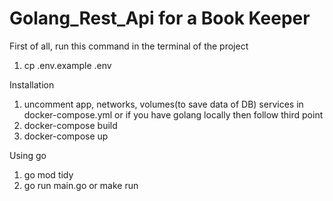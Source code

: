 # Golang_Rest_Api for a Book Keeper

First of all, run this command in the terminal of the project
 1) cp .env.example .env

Installation 
 1) uncomment app, networks, volumes(to save data of DB) services in docker-compose.yml or if you have golang locally then follow third point
 2) docker-compose build
 3) docker-compose up

Using go
 1) go mod tidy
 2) go run main.go or make run

